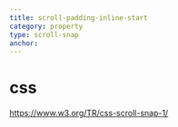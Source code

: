 ```yaml
---
title: scroll-padding-inline-start
category: property
type: scroll-snap
anchor:
---
```


# css

<https://www.w3.org/TR/css-scroll-snap-1/>
